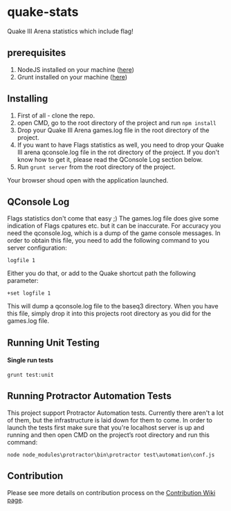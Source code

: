 quake-stats
===========

Quake III Arena statistics which include flag!

prerequisites
-------------
1. NodeJS installed on your machine ([here](http://nodejs.org/))
2. Grunt installed on your machine ([here](http://gruntjs.com/getting-started))

Installing
----------
1. First of all - clone the repo.
2. open CMD, go to the root directory of the project and run `npm install`
3. Drop your Quake III Arena games.log file in the root directory of the project.
4. If you want to have Flags statistics as well, you need to drop your Quake III arena qconsole.log file in the rot directory of the project. If you don't know how to get it, please read the QConsole Log section below.
5. Run `grunt server` from the root directory of the project.

Your browser shoud open with the application launched.

QConsole Log
------------
Flags statistics don't come that easy ;)
The games.log file does give some indication of Flags cpatures etc. but it can be inaccurate.
For accuracy you need the qconsole.log, which is a dump of the game console messages.
In order to obtain this file, you need to add the following command to you server configuration:

	logfile 1

Either you do that, or add to the Quake shortcut path the following parameter:

	+set logfile 1

This will dump a qconsole.log file to the baseq3 directory.
When you have this file, simply drop it into this projects root directory as you did for the games.log file.

Running Unit Testing
--------------------

#### Single run tests
	grunt test:unit 

Running Protractor Automation Tests
-----------------------------------
This project support Protractor Automation tests. 
Currently there aren't a lot of them, but the infrastructure is laid down for them to come.
In order to launch the tests first make sure that you're localhost server is up and running and then open CMD on the project’s root directory and run this command:

	node node_modules\protractor\bin\protractor test\automation\conf.js
	
Contribution
------------
Please see more details on contribution process on the [Contribution Wiki page](https://github.com/mbarzeev/quake-stats/wiki/Contribution).
